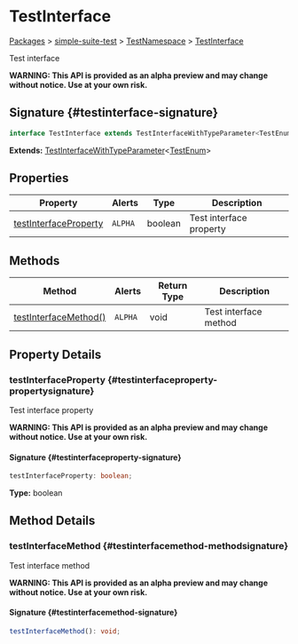 # TestInterface

[Packages](./) &gt; [simple-suite-test](./simple-suite-test) &gt; [TestNamespace](./simple-suite-test/testnamespace-namespace) &gt; [TestInterface](./simple-suite-test/testnamespace/testinterface-interface)

Test interface

**WARNING: This API is provided as an alpha preview and may change without notice. Use at your own risk.**

## Signature {#testinterface-signature}

```typescript
interface TestInterface extends TestInterfaceWithTypeParameter<TestEnum>
```

**Extends:** [TestInterfaceWithTypeParameter](./simple-suite-test/testinterfacewithtypeparameter-interface)&lt;[TestEnum](./simple-suite-test/testnamespace-namespace#testenum-enum)&gt;

## Properties

| Property | Alerts | Type | Description |
| --- | --- | --- | --- |
| [testInterfaceProperty](./simple-suite-test/testnamespace/testinterface-interface#testinterfaceproperty-propertysignature) | `ALPHA` | boolean | Test interface property |

## Methods

| Method | Alerts | Return Type | Description |
| --- | --- | --- | --- |
| [testInterfaceMethod()](./simple-suite-test/testnamespace/testinterface-interface#testinterfacemethod-methodsignature) | `ALPHA` | void | Test interface method |

## Property Details

### testInterfaceProperty {#testinterfaceproperty-propertysignature}

Test interface property

**WARNING: This API is provided as an alpha preview and may change without notice. Use at your own risk.**

#### Signature {#testinterfaceproperty-signature}

```typescript
testInterfaceProperty: boolean;
```

**Type:** boolean

## Method Details

### testInterfaceMethod {#testinterfacemethod-methodsignature}

Test interface method

**WARNING: This API is provided as an alpha preview and may change without notice. Use at your own risk.**

#### Signature {#testinterfacemethod-signature}

```typescript
testInterfaceMethod(): void;
```
